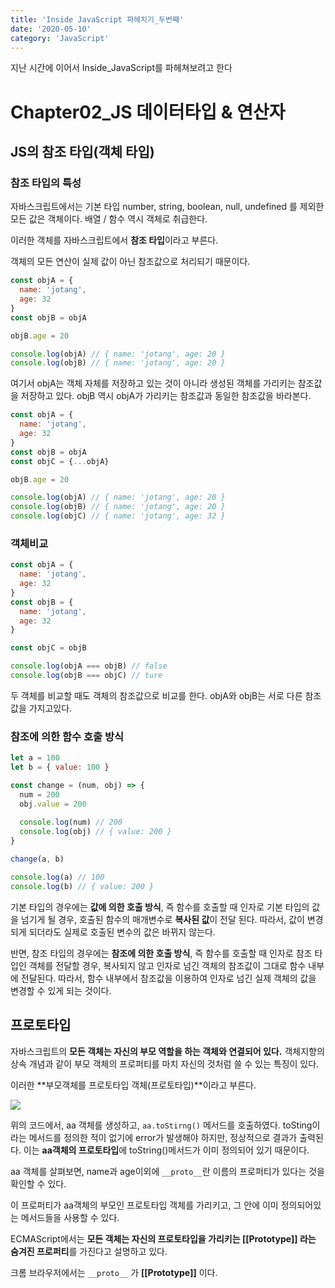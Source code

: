 ```yaml
---
title: 'Inside JavaScript 파헤치기_두번째'
date: '2020-05-10'
category: 'JavaScript'
---
```


지난 시간에 이어서 Inside_JavaScript를 파헤쳐보려고 한다
# Chapter02_JS 데이터타입 & 연산자
## JS의 참조 타입(객체 타입)
### 참조 타입의 특성
자바스크립트에서는 기본 타입 number, string, boolean, null, undefined 를 제외한 모든 값은 객체이다. 배열 / 함수 역시 객체로 취급한다.

이러한 객체를 자바스크립트에서 **참조 타입**이라고 부른다.

객체의 모든 연산이 실제 값이 아닌 참조값으로 처리되기 때문이다.
```js
const objA = {
  name: 'jotang',
  age: 32
}
const objB = objA

objB.age = 20

console.log(objA) // { name: 'jotang', age: 20 }
console.log(objB) // { name: 'jotang', age: 20 }
```

여기서 objA는 객체 자체를 저장하고 있는 것이 아니라 생성된 객체를 가리키는 참조값을 저장하고 있다.
objB 역시 objA가 가리키는 참조값과 동일한 참조값을 바라본다.


```js
const objA = {
  name: 'jotang',
  age: 32
}
const objB = objA
const objC = {...objA}

objB.age = 20

console.log(objA) // { name: 'jotang', age: 20 }
console.log(objB) // { name: 'jotang', age: 20 }
console.log(objC) // { name: 'jotang', age: 32 }
```


### 객체비교
```js
const objA = {
  name: 'jotang',
  age: 32
}
const objB = {
  name: 'jotang',
  age: 32
}

const objC = objB

console.log(objA === objB) // false
console.log(objB === objC) // ture
```
두 객체를 비교할 때도 객체의 참조값으로 비교를 한다.
objA와 objB는 서로 다른 참조값을 가지고있다.

### 참조에 의한 함수 호출 방식
```js
let a = 100
let b = { value: 100 }

const change = (num, obj) => {
  num = 200
  obj.value = 200
  
  console.log(num) // 200
  console.log(obj) // { value: 200 }
}

change(a, b)

console.log(a) // 100
console.log(b) // { value: 200 }
```

기본 타입의 경우에는 **값에 의한 호출 방식**, 즉 함수를 호출할 때 인자로 기본 타입의 값을 넘기게 될 경우, 호출된 함수의 매개변수로 **복사된 값**이 전달 된다.
따라서, 값이 변경되게 되더라도 실제로 호출된 변수의 값은 바뀌지 않는다.

반면, 
참조 타입의 경우에는 **참조에 의한 호출 방식**, 즉 함수를 호출할 때 인자로 참조 타입인 객체를 전달할 경우, 복사되지 않고 인자로 넘긴 객체의 참조값이 그대로 함수 내부에 전달된다.
따라서, 함수 내부에서 참조값을 이용하여 인자로 넘긴 실제 객체의 값을 변경할 수 있게 되는 것이다.


## 프로토타입
자바스크립트의 **모든 객체는 자신의 부모 역할을 하는 객체와 연결되어 있다.**
객체지향의 상속 개념과 같이 부모 객체의 프로퍼티를 마치 자신의 것처럼 쓸 수 있는 특징이 있다.

이러한 **부모객체를 프로토타입 객체(프로토타입)**이라고 부른다.

![](https://images.velog.io/images/jotang/post/a217488d-6235-45e4-9342-de01119c3566/image.png)

위의 코드에서,
aa 객체를 생성하고, `aa.toStirng()` 메서드를 호출하였다.
toSting이라는 메서드를 정의한 적이 없기에 error가 발생해야 하지만, 정상적으로 결과가 출력된다. 이는 **aa객체의 프로토타입**에 toString()메서드가 이미 정의되어 있기 때문이다.

aa 객체를 살펴보면, name과 age이외에 `__proto__`란 이름의 프로퍼티가 있다는 것을 확인할 수 있다.

이 프로퍼티가 aa객체의 부모인 프로토타입 객체를 가리키고, 그 안에 이미 정의되어있는 메서드들을 사용할 수 있다.

ECMAScript에서는 **모든 객체는 자신의 프로토타입을 가리키는 [[Prototype]] 라는 숨겨진 프로퍼티**를 가진다고 설명하고 있다. 

크롬 브라우저에서는 `__proto__` 가 **[[Prototype]]** 이다.